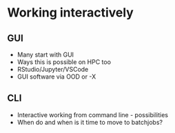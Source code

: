 # Working interactively

## GUI

- Many start with GUI
- Ways this is possible on HPC too
- RStudio/Jupyter/VSCode
- GUI software via OOD or -X

## CLI

- Interactive working from command line - possibilities
- When do and when is it time to move to batchjobs?